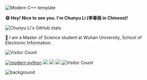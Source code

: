 <div id="title" align=left>
  
![Modern C++ template][github-sub-title:img] 

**😄 Hey! Nice to see you. I'm Chunyu Li (李春雨 in Chinese)!**

![Chunyu Li's GitHub stats](https://github-readme-stats.vercel.app/api?username=licy2001&show_icons=true&theme=vue)

💬 I am a Master of Science student at Wuhan University, School of Electronic Information.

<!--
[![知乎](https://img.shields.io/badge/%E7%9F%A5%E4%B9%8E-mq%E7%99%BD-yello)](https://www.zhihu.com/people/o4ze4r)
[![youtube](https://img.shields.io/badge/video-YouTube-red)](https://www.youtube.com/channel/UCey35Do4RGewqr-6EiaCJrg)
-->
![Visitor Count](https://profile-counter.glitch.me/licy0089/count.svg)
<!--
[![modern cpp](https://img.shields.io/badge/code-Modern%20C++-blue)](https://learn.microsoft.com/zh-cn/cpp/cpp/welcome-back-to-cpp-modern-cpp) 
-->
[![modern python](https://img.shields.io/badge/code-%20Python-blue)](https://learn.microsoft.com/zh-cn/cpp/cpp/welcome-back-to-cpp-modern-cpp) 
![](https://img.shields.io/badge/讨厌-学习-yellow)
![](https://img.shields.io/badge/性格-开朗-red) 
![](https://img.shields.io/badge/爱好-二次元-red)
![Visitor Count](https://profile-counter.glitch.me/licy0089/count.svg)
</div>

![background](image/头像.jpg)

[github-sub-title:img]: https://readme-typing-svg.herokuapp.com?font=Segoe+Script&center=true&lines=Chunyu-Li.
<!--
[![Readme Card](https://github-readme-stats.vercel.app/api/pin/?username=licy2001&repo=Balance-table&theme=shadow_green&show_icons=true)](https://github.com/anuraghazra/github-readme-stats)
-->
